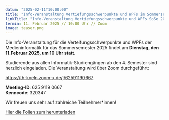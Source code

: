 ```yaml
---
datum: "2025-02-11T10:00:00"
title: "Info-Veranstaltung Vertiefungsschwerpunkte und WPFs im Sommersemester 2025"
linkTitle: "Info-Veranstaltung Vertiefungsschwerpunkte und WPFs SoSe 2025"
termin: 11. Februar 2025 // 10:00 Uhr // Zoom
image: teaser.png
---
```


Die Info-Veranstaltung für die Verteifungsschwerpunkte und WPFs der Medieninformatik für das Sommersemester 2025 findet am **Dienstag, den 11.Februar 2025, um 10 Uhr statt**. 

Studierende aus allen Informatik-Studiengängen ab den 4. Semester sind herzlich eingeladen. Die Veranstaltung wird über Zoom durchgeführt:

https://th-koeln.zoom-x.de/j/62591190667

**Meeting-ID**: 625 9119 0667<br>
**Kenncode**: 320347

Wir freuen uns sehr auf zahlreiche Teilnehmer*innen!

<a href="/download/Info-Veranstaltung_Vertiefungsmodule.pdf">Hier die Folien zum herunterladen</a>
